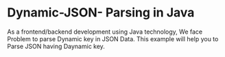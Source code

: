 # Dynamic-JSON- Parsing in Java
As a frontend/backend development using Java technology, We face Problem to parse Dynamic key in JSON Data.
This example will help you to Parse JSON having Daynamic key.
